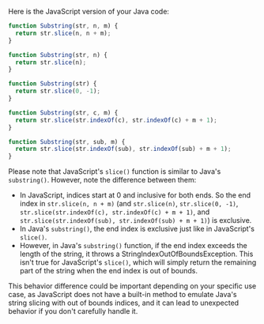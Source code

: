 Here is the JavaScript version of your Java code:

```javascript
function Substring(str, n, m) {
  return str.slice(n, n + m);
}

function Substring(str, n) {
  return str.slice(n);
}

function Substring(str) {
  return str.slice(0, -1);
}

function Substring(str, c, m) {
  return str.slice(str.indexOf(c), str.indexOf(c) + m + 1);
}

function Substring(str, sub, m) {
  return str.slice(str.indexOf(sub), str.indexOf(sub) + m + 1);
}
```

Please note that JavaScript's `slice()` function is similar to Java's `substring()`. However, note the difference between them:
- In JavaScript, indices start at 0 and inclusive for both ends. So the end index in `str.slice(n, n + m)` (and `str.slice(n)`, `str.slice(0, -1)`, `str.slice(str.indexOf(c), str.indexOf(c) + m + 1)`, and `str.slice(str.indexOf(sub), str.indexOf(sub) + m + 1)`) is exclusive.
- In Java's `substring()`, the end index is exclusive just like in JavaScript's `slice()`.
- However, in Java's `substring()` function, if the end index exceeds the length of the string, it throws a StringIndexOutOfBoundsException. This isn't true for JavaScript's `slice()`, which will simply return the remaining part of the string when the end index is out of bounds.

This behavior difference could be important depending on your specific use case, as JavaScript does not have a built-in method to emulate Java's string slicing with out of bounds indices, and it can lead to unexpected behavior if you don't carefully handle it.
